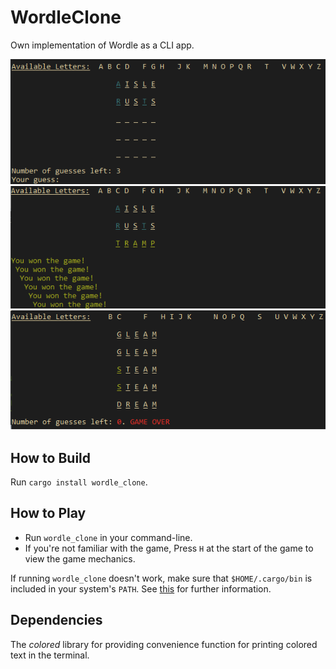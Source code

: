 # WordleClone
Own implementation of Wordle as a CLI app.

![During](./images/during.png "Sample Image 1")
![Won](./images/won.png "Sample Image 2")
![Lost](./images/lost.png "Sample Image 3")

## How to Build
Run `cargo install wordle_clone`.

## How to Play
* Run `wordle_clone` in your command-line. 
* If you're not familiar with the game, 
  Press `H` at the start of the game to view the game mechanics.

If running `wordle_clone` doesn't work, make sure that 
`$HOME/.cargo/bin` is included in your system's `PATH`. See 
[this](https://doc.rust-lang.org/book/ch14-04-installing-binaries.html) for
further information.

## Dependencies
The _colored_ library for providing convenience function for printing colored
text in the terminal.